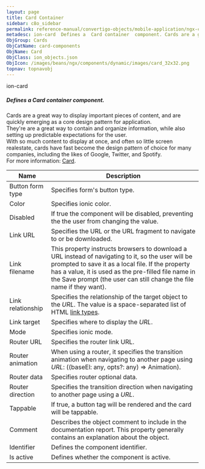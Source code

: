 ```yaml
---
layout: page
title: Card Container
sidebar: c8o_sidebar
permalink: reference-manual/convertigo-objects/mobile-application/ngx-components/card-components/card-container/
metadesc: ion-card  Defines a  Card container  component. Cards are a great way to display important pieces of content, and are quickly emerging as a core desig
ObjGroup: Cards
ObjCatName: card-components
ObjName: Card
ObjClass: ion_objects.json
ObjIcon: /images/beans/ngx/components/dynamic/images/card_32x32.png
topnav: topnavobj
---
```

ion-card<br/>

##### Defines a <i>Card container</i> component.<br/>
Cards are a great way to display important pieces of content, and are quickly emerging as a core design pattern for application.<br/>
They're are a great way to contain and organize information, while also setting up predictable expectations for the user.<br/>
With so much content to display at once, and often so little screen realestate, cards have fast become the design pattern of choice for many companies, including the likes of Google, Twitter, and Spotify.<br/>
 For more information: <a href='https://ionicframework.com/docs/api/card'>Card</a>.

Name | Description 
--- | ---
Button form type | Specifies form's button type.
Color | Specifies ionic color.
Disabled | If true the component will be disabled, preventing the the user from changing the value.
Link URL | Specifies the URL or the URL fragment to navigate to or be downloaded.
Link filename | This property instructs browsers to download a URL instead of navigating to it, so the user will be prompted to save it as a local file. If the property has a value, it is used as the pre-filled file name in the Save prompt (the user can still change the file name if they want).
Link relationship | Specifies the relationship of the target object to the <i>URL</i>. The value is a space-separated list of HTML <a href='https://developer.mozilla.org/en-US/docs/Web/HTML/Link_types'>link types</a>.
Link target | Specifies where to display the <i>URL</i>.
Mode | Specifies ionic mode.
Router URL | Specifies the router link URL.
Router animation | When using a router, it specifies the transition animation when navigating to another page using <i>URL</i>: ((baseEl: any, opts?: any) => Animation).
Router data | Specifies router optional data.
Router direction | Specifies the transition direction when navigating to another page using a <i>URL</i>.
Tappable | If true, a button tag will be rendered and the card will be tappable.
Comment | Describes the object comment to include in the documentation report.  This property generally contains an explanation about the object. 
Identifier | Defines the component identifier.  
Is active | Defines whether the component is active. 

